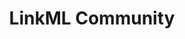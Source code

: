 ---
layout: blocks
title: LinkML Community
date: 
page_sections:
- template: navigation-header-w-button
  block: header-2
  logo: "/uploads/linkml-logo_color.png"
  navigation:
  - link: "/"
    link_text: Home
  - link: "/community"
    link_text: Community
  - link: "#jsonld"
    link_text: Linked Data
  - link: "#model"
    link_text: Model
  - link: "#generate"
    link_text: Build
  - link: "#codegen"
    link_text: Codegen
  - link: "#publish"
    link_text: Publish
  cta:
    url: https://github.com/linkml/
    button_text: GO!
- template: 1-column-text
  block: one-column-1
  headline: ""
  content: |
    <h2>LinkML Community Outreach</h2>
    
    <div style="margin: 20px 0;"></div>
    
    <p>Join the LinkML community for regular outreach sessions featuring presentations on LinkML applications, best practices, and community projects.</p>
    
    <div style="margin: 60px 0;"></div>
    
    <h2>Upcoming and Past Sessions</h2>

    <table class="schedule-table" style="width: 100%; border-collapse: collapse; margin: 40px 0;">
      <thead>
        <tr style="background-color: #f5f5f5;">
          <th style="border: 1px solid #ddd; padding: 12px; text-align: center;">Date</th>
          <th style="border: 1px solid #ddd; padding: 12px; text-align: center;">Presenter 1</th>
          <th style="border: 1px solid #ddd; padding: 12px; text-align: center;">Topic 1</th>
          <th style="border: 1px solid #ddd; padding: 12px; text-align: center; min-width: 120px;">Presenter 2</th>
          <th style="border: 1px solid #ddd; padding: 12px; text-align: center;">Topic 2</th>
        </tr>
      </thead>
      <tbody>
        <tr>
          <td style="border: 1px solid #ddd; padding: 12px;">August 21, 2025</td>
          <td style="border: 1px solid #ddd; padding: 12px;">-</td>
          <td style="border: 1px solid #ddd; padding: 12px;">-</td>
          <td style="border: 1px solid #ddd; padding: 12px;">Corey Cox</td>
          <td style="border: 1px solid #ddd; padding: 12px;">LinkML-map</td>
        </tr>
        <tr>
          <td style="border: 1px solid #ddd; padding: 12px;">July 17, 2025</td>
          <td style="border: 1px solid #ddd; padding: 12px;">Lex Jansen</td>
          <td style="border: 1px solid #ddd; padding: 12px;">CDISC</td>
          <td style="border: 1px solid #ddd; padding: 12px;">-</td>
          <td style="border: 1px solid #ddd; padding: 12px;">-</td>
        </tr>
        <tr>
          <td style="border: 1px solid #ddd; padding: 12px;">June 20, 2025</td>
          <td style="border: 1px solid #ddd; padding: 12px;">Matt Diller</td>
          <td style="border: 1px solid #ddd; padding: 12px;">Modeling CDEs with LinkML</td>
          <td style="border: 1px solid #ddd; padding: 12px;">Anson Parker</td>
          <td style="border: 1px solid #ddd; padding: 12px;">Lexipedia + Merging legal ontologies</td>
        </tr>
        <tr>
          <td style="border: 1px solid #ddd; padding: 12px;">May 15, 2025</td>
          <td style="border: 1px solid #ddd; padding: 12px;">Damion Dooley</td>
          <td style="border: 1px solid #ddd; padding: 12px;">recent developments in DataHarmonizer</td>
          <td style="border: 1px solid #ddd; padding: 12px;">Corey Cox</td>
          <td style="border: 1px solid #ddd; padding: 12px;">"deprecation protocol" and best practices for feature deprecation in LinkML</td>
        </tr>
        <tr>
          <td style="border: 1px solid #ddd; padding: 12px;">April 17, 2025</td>
          <td style="border: 1px solid #ddd; padding: 12px;">Adrian Gschwend</td>
          <td style="border: 1px solid #ddd; padding: 12px;">Demonstrating LinkML output of a new DSL data modeling specification</td>
          <td style="border: 1px solid #ddd; padding: 12px;">-</td>
          <td style="border: 1px solid #ddd; padding: 12px;">-</td>
        </tr>
        <tr>
          <td style="border: 1px solid #ddd; padding: 12px;">March 20, 2025</td>
          <td style="border: 1px solid #ddd; padding: 12px;">Tim Fliss</td>
          <td style="border: 1px solid #ddd; padding: 12px;">pandera generator</td>
          <td style="border: 1px solid #ddd; padding: 12px;">Mark Miller</td>
          <td style="border: 1px solid #ddd; padding: 12px;">MIxS Implementation Of LinkML</td>
        </tr>
        <tr>
          <td style="border: 1px solid #ddd; padding: 12px;">February 20, 2025</td>
          <td style="border: 1px solid #ddd; padding: 12px;">Marco Mesiti & Emanuele Cavalleri</td>
          <td style="border: 1px solid #ddd; padding: 12px;">SchemaLink demo / Q&A</td>
          <td style="border: 1px solid #ddd; padding: 12px;">-</td>
          <td style="border: 1px solid #ddd; padding: 12px;">-</td>
        </tr>
      </tbody>
    </table>
    
    <h2>Join the Community</h2>
    
    <div style="margin: 30px 0;"></div>

    <p>Stay updated on LinkML community outreach initiatives by joining our <strong><a href="https://groups.google.com/g/linkml-community" target="_blank">LinkML Community Mailing List</a></strong> to receive notifications about upcoming presentations, community calls, and other LinkML-related events.</p>
- template: simple-footer
  block: footer-1
  content: LinkML ❤︎s your data

---